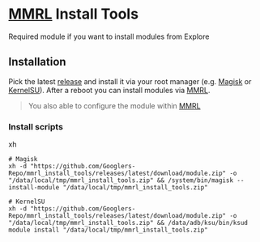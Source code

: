 [MMRL]: https://github.com/DerGoogler/MMRL
[Magisk]: https://github.com/topjohnwu/Magisk
[KernelSU]: https://kernelsu.org

# [MMRL][MMRL] Install Tools

Required module if you want to install modules from Explore

## Installation

Pick the latest [release](https://github.com/Googlers-Repo/mmrl_install_tools/releases/) and install it via your root manager (e.g. [Magisk][Magisk] or [KernelSU][KernelSU]). After a reboot you can install modules via [MMRL][MMRL].

> You also able to configure the module within [MMRL][MMRL]

### Install scripts

xh

```shell
# Magisk
xh -d "https://github.com/Googlers-Repo/mmrl_install_tools/releases/latest/download/module.zip" -o "/data/local/tmp/mmrl_install_tools.zip" && /system/bin/magisk --install-module "/data/local/tmp/mmrl_install_tools.zip"

# KernelSU
xh -d "https://github.com/Googlers-Repo/mmrl_install_tools/releases/latest/download/module.zip" -o "/data/local/tmp/mmrl_install_tools.zip" && /data/adb/ksu/bin/ksud module install "/data/local/tmp/mmrl_install_tools.zip"
```
